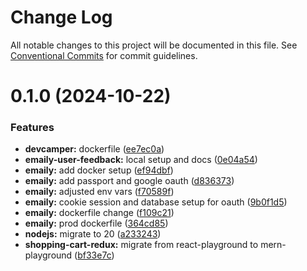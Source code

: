 # Change Log

All notable changes to this project will be documented in this file.
See [Conventional Commits](https://conventionalcommits.org) for commit guidelines.

# 0.1.0 (2024-10-22)

### Features

-   **devcamper:** dockerfile ([ee7ec0a](https://github.com/paulAlexSerban/wbk--mern-playground/commit/ee7ec0aad82bf11eef23b1f1db11873ab7fb2924))
-   **emaily-user-feedback:** local setup and docs ([0e04a54](https://github.com/paulAlexSerban/wbk--mern-playground/commit/0e04a54da787dcfde52474132bfafb6427007526))
-   **emaily:** add docker setup ([ef94dbf](https://github.com/paulAlexSerban/wbk--mern-playground/commit/ef94dbf98494c6ce96d3536eac611e50f334f7e7))
-   **emaily:** add passport and google oauth ([d836373](https://github.com/paulAlexSerban/wbk--mern-playground/commit/d836373b48d296b263642603bfda06cd179428b0))
-   **emaily:** adjusted env vars ([f70589f](https://github.com/paulAlexSerban/wbk--mern-playground/commit/f70589f6df04e787a1387a23656ae71caadbac18))
-   **emaily:** cookie session and database setup for oauth ([9b0f1d5](https://github.com/paulAlexSerban/wbk--mern-playground/commit/9b0f1d58d0f05abd342aa583945067f26342112d))
-   **emaily:** dockerfile change ([f109c21](https://github.com/paulAlexSerban/wbk--mern-playground/commit/f109c214317bbdba201910283a7aab6cd6288c7d))
-   **emaily:** prod dockerfile ([364cd85](https://github.com/paulAlexSerban/wbk--mern-playground/commit/364cd85ad1b3c7e673e355120b85194d36b01863))
-   **nodejs:** migrate to 20 ([a233243](https://github.com/paulAlexSerban/wbk--mern-playground/commit/a2332439e35173ea708412c62392cf369142c685))
-   **shopping-cart-redux:** migrate from react-playground to mern-playground ([bf33e7c](https://github.com/paulAlexSerban/wbk--mern-playground/commit/bf33e7c4d7c8eedb30da5c991966a723532f415f))

